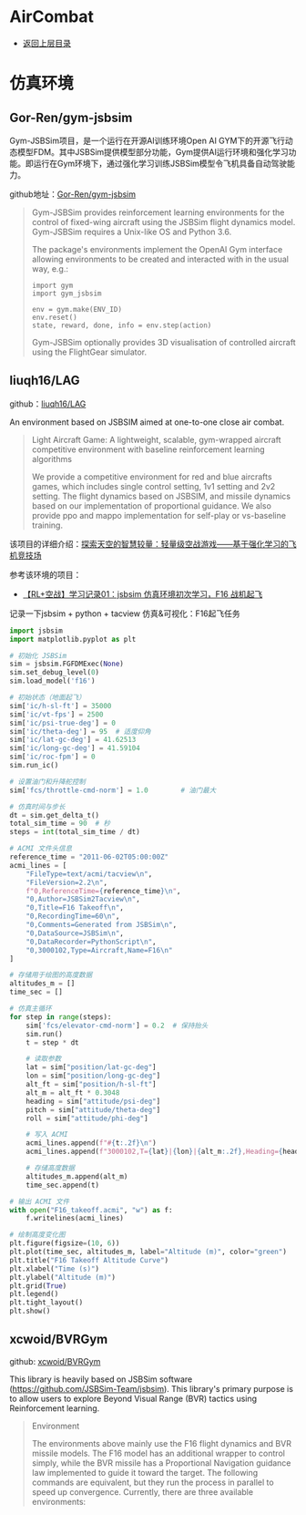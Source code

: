 # AirCombat

* [返回上层目录](../simulation-platform.md)



# 仿真环境

## Gor-Ren/gym-jsbsim

Gym-JSBSim项目，是一个运行在开源AI训练环境Open AI GYM下的开源飞行动态模型FDM。其中JSBSim提供模型部分功能，Gym提供AI运行环境和强化学习功能。即运行在Gym环境下，通过强化学习训练JSBSim模型令飞机具备自动驾驶能力。

github地址：[Gor-Ren/gym-jsbsim](https://github.com/Gor-Ren/gym-jsbsim/tree/master)

> Gym-JSBSim provides reinforcement learning environments for the control of fixed-wing aircraft using the JSBSim flight dynamics model. Gym-JSBSim requires a Unix-like OS and Python 3.6.
>
> The package's environments implement the OpenAI Gym interface allowing environments to be created and interacted with in the usual way, e.g.:
>
> ```
> import gym
> import gym_jsbsim
> 
> env = gym.make(ENV_ID)
> env.reset()
> state, reward, done, info = env.step(action)
> ```
>
> Gym-JSBSim optionally provides 3D visualisation of controlled aircraft using the FlightGear simulator.

## liuqh16/LAG

github：[liuqh16/LAG](https://github.com/liuqh16/LAG/tree/master)

An environment based on JSBSIM aimed at one-to-one close air combat.

> Light Aircraft Game: A lightweight, scalable, gym-wrapped aircraft competitive environment with baseline reinforcement learning algorithms
>
> We provide a competitive environment for red and blue aircrafts games, which includes single control setting, 1v1 setting and 2v2 setting. The flight dynamics based on JSBSIM, and missile dynamics based on our implementation of proportional guidance. We also provide ppo and mappo implementation for self-play or vs-baseline training.

该项目的详细介绍：[探索天空的智慧较量：轻量级空战游戏——基于强化学习的飞机竞技场](https://blog.csdn.net/gitblog_00056/article/details/139555482)

参考该环境的项目：

* [【RL+空战】学习记录01：jsbsim 仿真环境初次学习，F16 战机起飞](https://blog.csdn.net/weixin_41369892/article/details/149205956)

记录一下jsbsim + python + tacview 仿真&可视化：F16起飞任务

```python
import jsbsim
import matplotlib.pyplot as plt

# 初始化 JSBSim
sim = jsbsim.FGFDMExec(None)
sim.set_debug_level(0)
sim.load_model('f16')

# 初始状态（地面起飞）
sim['ic/h-sl-ft'] = 35000
sim['ic/vt-fps'] = 2500
sim['ic/psi-true-deg'] = 0
sim['ic/theta-deg'] = 95  # 适度仰角
sim['ic/lat-gc-deg'] = 41.62513
sim['ic/long-gc-deg'] = 41.59104
sim['ic/roc-fpm'] = 0
sim.run_ic()

# 设置油门和升降舵控制
sim['fcs/throttle-cmd-norm'] = 1.0        # 油门最大

# 仿真时间与步长
dt = sim.get_delta_t()
total_sim_time = 90  # 秒
steps = int(total_sim_time / dt)

# ACMI 文件头信息
reference_time = "2011-06-02T05:00:00Z"
acmi_lines = [
    "FileType=text/acmi/tacview\n",
    "FileVersion=2.2\n",
    f"0,ReferenceTime={reference_time}\n",
    "0,Author=JSBSim2Tacview\n",
    "0,Title=F16 Takeoff\n",
    "0,RecordingTime=60\n",
    "0,Comments=Generated from JSBSim\n",
    "0,DataSource=JSBSim\n",
    "0,DataRecorder=PythonScript\n",
    "0,3000102,Type=Aircraft,Name=F16\n"
]

# 存储用于绘图的高度数据
altitudes_m = []
time_sec = []

# 仿真主循环
for step in range(steps):
    sim['fcs/elevator-cmd-norm'] = 0.2  # 保持抬头
    sim.run()
    t = step * dt

    # 读取参数
    lat = sim["position/lat-gc-deg"]
    lon = sim["position/long-gc-deg"]
    alt_ft = sim["position/h-sl-ft"]
    alt_m = alt_ft * 0.3048
    heading = sim["attitude/psi-deg"]
    pitch = sim["attitude/theta-deg"]
    roll = sim["attitude/phi-deg"]

    # 写入 ACMI
    acmi_lines.append(f"#{t:.2f}\n")
    acmi_lines.append(f"3000102,T={lat}|{lon}|{alt_m:.2f},Heading={heading:.2f},Pitch={pitch:.2f},Roll={roll:.2f},Name=F16\n")

    # 存储高度数据
    altitudes_m.append(alt_m)
    time_sec.append(t)

# 输出 ACMI 文件
with open("F16_takeoff.acmi", "w") as f:
    f.writelines(acmi_lines)

# 绘制高度变化图
plt.figure(figsize=(10, 6))
plt.plot(time_sec, altitudes_m, label="Altitude (m)", color="green")
plt.title("F16 Takeoff Altitude Curve")
plt.xlabel("Time (s)")
plt.ylabel("Altitude (m)")
plt.grid(True)
plt.legend()
plt.tight_layout()
plt.show()
```

## xcwoid/BVRGym

github: [xcwoid/BVRGym](https://github.com/xcwoid/BVRGym/tree/main)

This library is heavily based on JSBSim software (https://github.com/JSBSim-Team/jsbsim). This library's primary purpose is to allow users to explore Beyond Visual Range (BVR) tactics using Reinforcement learning.

> Environment
>
> The environments above mainly use the F16 flight dynamics and BVR missile models. The F16 model has an additional wrapper to control simply, while the BVR missile has a Proportional Navigation guidance law implemented to guide it toward the target. The following commands are equivalent, but they run the process in parallel to speed up convergence. Currently, there are three available environments:
